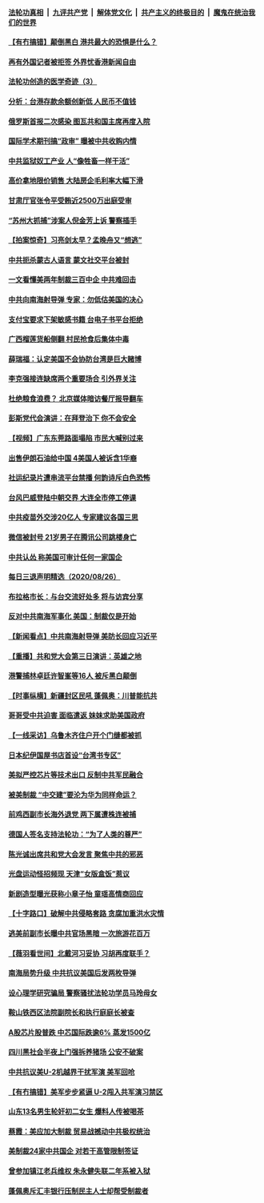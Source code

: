 

####  [法轮功真相](../../../../basic/blob/master/README.md?t=08280102) &nbsp;|&nbsp; [九评共产党](../../../../9ping.md/blob/master/README.md?t=08280102) &nbsp;|&nbsp; [解体党文化](../../../../jtdwh.md/blob/master/README.md?t=08280102)  &nbsp;|&nbsp; [共产主义的终极目的](../../../../gczydzjmd.md/blob/master/README.md?t=08280102) &nbsp;|&nbsp; [魔鬼在统治我们的世界](../../../../mgztzwmdsj.md/blob/master/README.md?t=08280102) 

#### [【有冇搞错】颠倒黑白 港共最大的恐惧是什么？](../pages/nsc413/n12361984.md?t=08280102) 

#### [再有外国记者被拒签 外界忧香港新闻自由](../pages/nsc413/n12362017.md?t=08280102) 

#### [法轮功创造的医学奇迹（3）](../pages/nsc413/n12359395.md?t=08280102) 

#### [分析：台港存款余额创新低 人民币不值钱](../pages/nsc413/n12355810.md?t=08280102) 

#### [俄罗斯首报二次感染 图瓦共和国主席再度入院](../pages/nsc413/n12361799.md?t=08280102) 

#### [国际学术期刊搞“政审” 曝被中共收购内情](../pages/nsc413/n12361431.md?t=08280102) 

#### [中共监狱奴工产业  人“像牲畜一样干活”](../pages/nsc413/n12360324.md?t=08280102) 

#### [高价拿地限价销售 大陆房企毛利率大幅下滑](../pages/nsc413/n12361108.md?t=08280102) 

#### [甘肃厅官张令平受贿近2500万出庭受审](../pages/nsc413/n12361403.md?t=08280102) 

#### [“苏州大抓捕”涉案人倪金芳上诉 警察插手](../pages/nsc413/n12361435.md?t=08280102) 

#### [【拍案惊奇】习亮剑太早？孟晚舟又“想逃”](../pages/nsc413/n12360508.md?t=08280102) 

#### [中共扼杀蒙古人语言 蒙文社交平台被封](../pages/nsc413/n12360713.md?t=08280102) 

#### [一文看懂美两年制裁三百中企 中共难回击](../pages/nsc413/n12361250.md?t=08280102) 


#### [中共向南海射导弹 专家：勿低估美国的决心](../pages/nsc413/n12361132.md?t=08280102) 

#### [支付宝要求下架敏感书籍 台电子书平台拒绝](../pages/nsc413/n12361255.md?t=08280102) 

#### [广西榴莲货船侧翻 村民抢食后集体中毒](../pages/nsc413/n12360963.md?t=08280102) 

#### [薛瑞福：认定美国不会协防台湾是巨大赌博](../pages/nsc413/n12360870.md?t=08280102) 

#### [李克强接连缺席两个重要场合 引外界关注](../pages/nsc413/n12360857.md?t=08280102) 

#### [杜绝粮食浪费？ 北京媒体暗访餐厅报导翻车](../pages/nsc413/n12360599.md?t=08280102) 

#### [彭斯党代会演讲：在拜登治下 你不会安全](../pages/nsc413/n12360378.md?t=08280102) 

#### [【视频】广东东莞路面塌陷 市民大喊别过来](../pages/nsc413/n12360619.md?t=08280102) 

#### [出售伊朗石油给中国 4美国人被诉含1华裔](../pages/nsc413/n12360283.md?t=08280102) 

#### [社运纪录片遭串流平台禁播 何韵诗斥白色恐怖](../pages/nsc413/n12359950.md?t=08280102) 

#### [台风巴威登陆中朝交界 大连全市停工停课](../pages/nsc413/n12360412.md?t=08280102) 

#### [中共疫苗外交涉20亿人 专家建议各国三思](../pages/nsc413/n12360369.md?t=08280102) 

#### [微信被封号 21岁男子在腾讯公司跳楼身亡](../pages/nsc413/n12360376.md?t=08280102) 

#### [中共认怂 称美国可审计任何一家国企](../pages/nsc413/n12360085.md?t=08280102) 

#### [每日三退声明精选（2020/08/26）](../pages/nsc413/n12360367.md?t=08280102) 

#### [布拉格市长：与台交流好处多 将与访宾分享](../pages/nsc413/n12360246.md?t=08280102) 

#### [反对中共南海军事化 美国：制裁仅是开始](../pages/nsc413/n12360226.md?t=08280102) 

#### [【新闻看点】中共南海射导弹 美防长回应习近平](../pages/nsc413/n12359708.md?t=08280102) 

#### [【重播】共和党大会第三日演讲：英雄之地](../pages/nsc413/n12358896.md?t=08280102) 

#### [港警捕林卓廷许智峯等16人 被斥黑白颠倒](../pages/nsc413/n12360032.md?t=08280102) 

#### [【时事纵横】新疆封区民吼 蓬佩奥：川普能抗共](../pages/nsc413/n12359705.md?t=08280102) 

#### [哥哥受中共迫害 面临遣返 妹妹求助美国政府](../pages/nsc413/n12356647.md?t=08280102) 

#### [【一线采访】乌鲁木齐住户开个门缝都被抓](../pages/nsc413/n12359650.md?t=08280102) 

#### [日本纪伊国屋书店首设“台湾书专区”](../pages/nsc413/n12359701.md?t=08280102) 

#### [美拟严控芯片等技术出口 反制中共军民融合](../pages/nsc413/n12359792.md?t=08280102) 

#### [被美制裁 “中交建”要沦为华为同样命运？](../pages/nsc413/n12359769.md?t=08280102) 

#### [前鸡西副市长海外退党 两下属遭株连被捕](../pages/nsc413/n12359717.md?t=08280102) 

#### [德国人签名支持法轮功：“为了人类的尊严”](../pages/nsc413/n12358903.md?t=08280102) 

#### [陈光诚出席共和党大会发言 聚焦中共的邪恶](../pages/nsc413/n12359653.md?t=08280102) 

#### [光盘运动怪招频现 天津“女版盒饭”惹议](../pages/nsc413/n12359559.md?t=08280102) 

#### [新剧造型曝光获称小章子怡 童瑶高情商回应](../pages/nsc413/n12359533.md?t=08280102) 

#### [【十字路口】破解中共侵略套路 贪腐加重洪水灾情](../pages/nsc413/n12357531.md?t=08280102) 

#### [逃美前副市长曝中共官场黑暗 一次旅游花百万](../pages/nsc413/n12359268.md?t=08280102) 

#### [【薇羽看世间】北戴河习妥协 习胡再度联手？](../pages/nsc413/n12359264.md?t=08280102) 

#### [南海局势升级 中共抗议美国后发两枚导弹](../pages/nsc413/n12359460.md?t=08280102) 

#### [设心理学研究骗局 警察骚扰法轮功学员马玲母女](../pages/nsc413/n12356019.md?t=08280102) 

#### [鞍山铁西区法院副院长和执行庭庭长被查](../pages/nsc413/n12356651.md?t=08280102) 

#### [A股芯片股普跌 中芯国际跌逾6% 蒸发1500亿](../pages/nsc413/n12359198.md?t=08280102) 

#### [四川黑社会半夜上门强拆养猪场 公安不破案](../pages/nsc413/n12359232.md?t=08280102) 

#### [中共抗议美U-2机越界干扰军演 美军回呛](../pages/nsc413/n12359269.md?t=08280102) 

#### [【有冇搞错】美军步步紧逼 U-2闯入共军演习禁区](../pages/nsc413/n12358985.md?t=08280102) 

#### [山东13名男生轮奸初二女生 爆料人传被喝茶](../pages/nsc413/n12359252.md?t=08280102) 

#### [蔡霞：美应加大制裁 贸易战撼动中共极权统治](../pages/nsc413/n12359229.md?t=08280102) 

#### [美制裁24家中共国企 对若干高管限制签证](../pages/nsc413/n12359211.md?t=08280102) 

#### [曾参加镇江老兵维权 朱永健失联二年系被入狱](../pages/nsc413/n12359002.md?t=08280102) 

#### [蓬佩奥斥汇丰银行压制民主人士却帮受制裁者](../pages/nsc413/n12359060.md?t=08280102) 

